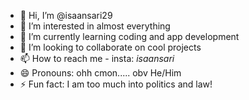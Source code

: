 - 👋 Hi, I’m @isaansari29
- 👀 I’m interested in almost everything
- 🌱 I’m currently learning coding and app development
- 💞️ I’m looking to collaborate on cool projects
- 📫 How to reach me - insta: _isaansari_
- 😄 Pronouns: ohh cmon..... obv He/Him
- ⚡ Fun fact: I am too much into politics and law!

<!---
isaansari29/isaansari29 is a ✨ special ✨ repository because its `README.md` (this file) appears on your GitHub profile.
You can click the Preview link to take a look at your changes.
--->
